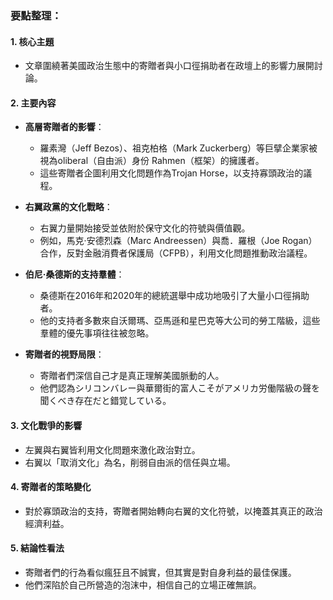### 要點整理：

#### 1. **核心主題**
   - 文章圍繞著美國政治生態中的寄贈者與小口徑捐助者在政壇上的影響力展開討論。

#### 2. **主要內容**
   - **高層寄贈者的影響**：
     - 羅素灣（Jeff Bezos）、祖克柏格（Mark Zuckerberg）等巨擘企業家被視為oliberal（自由派）身份 Rahmen（框架）的擁護者。
     - 這些寄贈者企圖利用文化問題作為Trojan Horse，以支持寡頭政治的議程。

   - **右翼政黨的文化戰略**：
     - 右翼力量開始接受並依附於保守文化的符號與價值觀。
     - 例如，馬克·安德烈森（Marc Andreessen）與喬．羅根（Joe Rogan）合作，反對金融消費者保護局（CFPB），利用文化問題推動政治議程。

   - **伯尼·桑德斯的支持羣體**：
     - 桑德斯在2016年和2020年的總統選舉中成功地吸引了大量小口徑捐助者。
     - 他的支持者多數來自沃爾瑪、亞馬遜和星巴克等大公司的勞工階級，這些羣體的優先事項往往被忽略。

   - **寄贈者的視野局限**：
     - 寄贈者們深信自己才是真正理解美國脈動的人。
     - 他們認為シリコンバレー與華爾街的富人こそがアメリカ労働階級の聲を聞くべき存在だと錯覚している。

#### 3. **文化戰爭的影響**
   - 左翼與右翼皆利用文化問題來激化政治對立。
   - 右翼以「取消文化」為名，削弱自由派的信任與立場。

#### 4. **寄贈者的策略變化**
   - 對於寡頭政治的支持，寄贈者開始轉向右翼的文化符號，以掩蓋其真正的政治經濟利益。

#### 5. **結論性看法**
   - 寄贈者們的行為看似瘋狂且不誠實，但其實是對自身利益的最佳保護。
   - 他們深陷於自己所營造的泡沫中，相信自己的立場正確無誤。